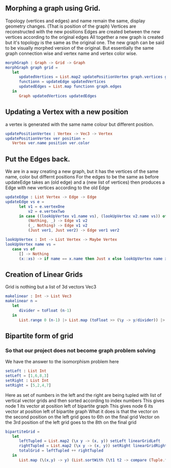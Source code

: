 ## Morphing a graph using Grid. 
Topology (vertices and edges) and name remain the same, display geometry changes. (That is position of the graph)
Vertices are reconstructed with the new positions
Edges are created between the new vertices according to the original edges
All together a new graph is created but it's topology is the same as the original one.
The new graph can be said to be visually morphed version of the original. But essentially the same graph connection wise and vertex name and
vertex color wise.

```Elm
morphGraph : Graph -> Grid -> Graph
morphGraph graph grid =
   let
      updatedVertices = List.map2 updatePositionVertex graph.vertices grid
      functionn = updateEdge updatedVertices
      updatedEdges = List.map functionn graph.edges
   in
      Graph updatedVertices updatedEdges
```

## Updating a Vertex with a new position
a vertex is generated with the same name colour but different position.

```Elm
updatePositionVertex : Vertex -> Vec3 -> Vertex
updatePositionVertex ver position =
   Vertex ver.name position ver.color
```


## Put the Edges back.
We are in a way creating a new graph, but it has the vertices of the same name, color but differnt positions
For the edges to be the same as before 
updateEdge takes an (old edge) and a (new list of vertices)
then produces a Edge with new vertices according to the old Edge

```Elm
updateEdge : List Vertex -> Edge -> Edge
updateEdge vs e =
      let v1 = e.vertexOne
          v2 = e.vertexTwo
      in case ((lookUpVertex v1.name vs), (lookUpVertex v2.name vs)) of
          (Nothing, _) -> Edge v1 v2
          (_, Nothing) -> Edge v1 v2
          (Just ver1, Just ver2) -> Edge ver1 ver2

lookUpVertex : Int -> List Vertex -> Maybe Vertex
lookUpVertex name vs =
   case vs of
      [] -> Nothing
      (x::xs) -> if name == x.name then Just x else lookUpVertex name xs
``` 
## Creation of Linear Grids
Grid is nothing but a list of 3d vectors Vec3

```Elm
makelinear : Int -> List Vec3
makelinear n = 
   let
      divider = toFloat (n-1)
   in
      List.range 0 (n-1) |> List.map (toFloat >> (\y -> y/divider)) |> List.map (\y -> vec3 0 y 0)
```
## Bipartite form of grid
### So that our project does not become graph problem solving
We have the answer to the isomorphism problem here

```Elm
setLeft : List Int
setLeft = [1,6,8,3] 
setRight : List Int
setRight = [5,2,4,7]
```

Here as set of numbers in the left and the right are being tupled with list of vertical vector grids
and then sorted according to index numbers
This gives node 1 its vector at position left of bipartite graph
This gives node 6 its vector at position left of bipartite graph
What it does is that the vector on the second position on the left grid goes to 6th on the final grid
Vector on the 3rd position of the left grid goes to the 8th on the final grid

```Elm
bipartiteGrid = 
   let
      leftTupled = List.map2 (\x y -> (x, y)) setLeft linearGridLeft 
      rightTupled = List.map2 (\x y -> (x, y)) setRight linearGridRight 
      totalGrid = leftTupled ++ rightTupled
   in
      List.map (\(x,y) -> y) (List.sortWith (\t1 t2 -> compare (Tuple.first t1) (Tuple.first t2)) totalGrid)
```
